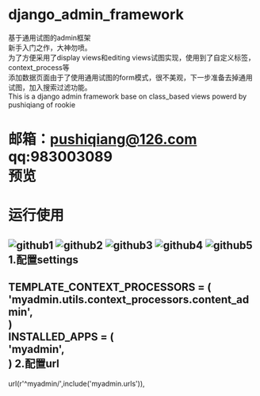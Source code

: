 # django_admin_framework
基于通用试图的admin框架<br>
新手入门之作，大神勿喷。<br>
为了方便采用了display views和editing views试图实现，使用到了自定义标签，context_process等<br>
添加数据页面由于了使用通用试图的form模式，很不美观，下一步准备去掉通用试图，加入搜索过滤功能。<br>
This is a django admin framework base on class_based views powerd by pushiqiang of rookie

邮箱：pushiqiang@126.com<br>
qq:983003089<br>
预览
=====

运行使用
=====
![github1](http://4.pushiqiang.sinaapp.com/static/github_img/g1.jpg)
![github2](4.pushiqiang.sinaapp.com/static/github_img/g2.jpg)
![github3](4.pushiqiang.sinaapp.com/static/github_img/g3.jpg)
![github4](4.pushiqiang.sinaapp.com/static/github_img/g4.jpg)
![github5](4.pushiqiang.sinaapp.com/static/github_img/g5.jpg)
1.配置settings
---
TEMPLATE_CONTEXT_PROCESSORS = (<br>
          'myadmin.utils.context_processors.content_admin',<br>
)<br>
INSTALLED_APPS = (<br>
          'myadmin',<br>
)
2.配置url
---
url(r'^myadmin/',include('myadmin.urls')),
